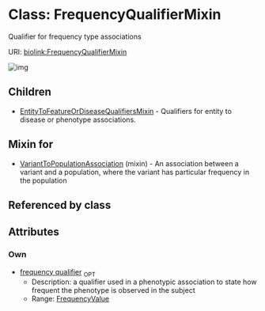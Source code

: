 
# Class: FrequencyQualifierMixin


Qualifier for frequency type associations

URI: [biolink:FrequencyQualifierMixin](https://w3id.org/biolink/vocab/FrequencyQualifierMixin)


![img](http://yuml.me/diagram/nofunky;dir:TB/class/[VariantToPopulationAssociation]uses%20-.->[FrequencyQualifierMixin&#124;frequency_qualifier:frequency_value%20%3F],[FrequencyQualifierMixin]^-[EntityToFeatureOrDiseaseQualifiersMixin],[VariantToPopulationAssociation],[EntityToFeatureOrDiseaseQualifiersMixin])

## Children

 * [EntityToFeatureOrDiseaseQualifiersMixin](EntityToFeatureOrDiseaseQualifiersMixin.md) - Qualifiers for entity to disease or phenotype associations.

## Mixin for

 * [VariantToPopulationAssociation](VariantToPopulationAssociation.md) (mixin)  - An association between a variant and a population, where the variant has particular frequency in the population

## Referenced by class


## Attributes


### Own

 * [frequency qualifier](frequency_qualifier.md)  <sub>OPT</sub>
     * Description: a qualifier used in a phenotypic association to state how frequent the phenotype is observed in the subject
     * Range: [FrequencyValue](types/FrequencyValue.md)
